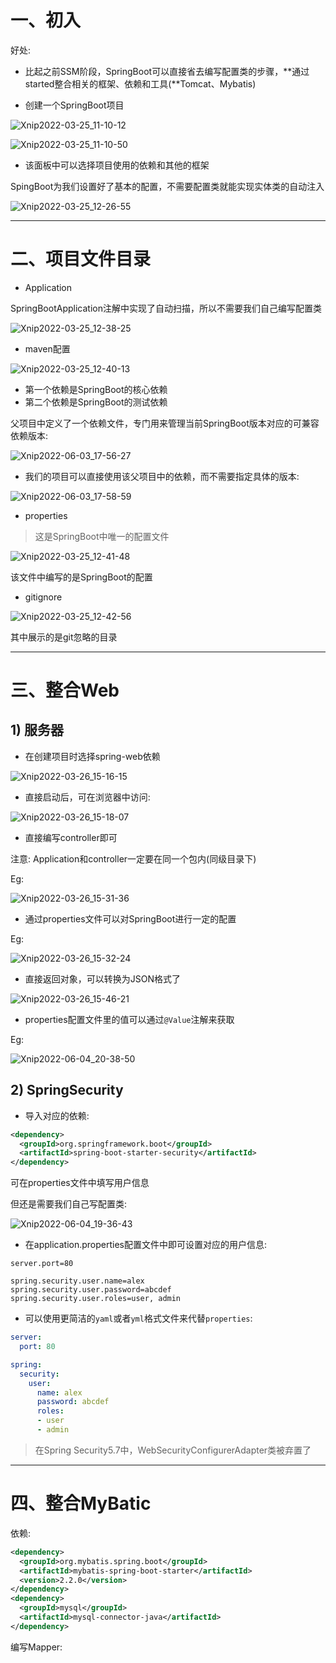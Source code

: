 # 一、初入

好处:

- 比起之前SSM阶段，SpringBoot可以直接省去编写配置类的步骤，**通过started整合相关的框架、依赖和工具(**Tomcat、Mybatis)





- 创建一个SpringBoot项目

![Xnip2022-03-25_11-10-12](SpringBoot.assets/Xnip2022-03-25_11-10-12.jpg)



![Xnip2022-03-25_11-10-50](SpringBoot.assets/Xnip2022-03-25_11-10-50.jpg)

- 该面板中可以选择项目使用的依赖和其他的框架





SpingBoot为我们设置好了基本的配置，不需要配置类就能实现实体类的自动注入

![Xnip2022-03-25_12-26-55](SpringBoot.assets/Xnip2022-03-25_12-26-55.jpg)

<hr>









# 二、项目文件目录

- Application

SpringBootApplication注解中实现了自动扫描，所以不需要我们自己编写配置类

![Xnip2022-03-25_12-38-25](SpringBoot.assets/Xnip2022-03-25_12-38-25.jpg)





- maven配置

![Xnip2022-03-25_12-40-13](SpringBoot.assets/Xnip2022-03-25_12-40-13.jpg)

- 第一个依赖是SpringBoot的核心依赖
- 第二个依赖是SpringBoot的测试依赖



父项目中定义了一个依赖文件，专门用来管理当前SpringBoot版本对应的可兼容依赖版本:

![Xnip2022-06-03_17-56-27](SpringBoot.assets/Xnip2022-06-03_17-56-27.jpg)

- 我们的项目可以直接使用该父项目中的依赖，而不需要指定具体的版本:

![Xnip2022-06-03_17-58-59](SpringBoot.assets/Xnip2022-06-03_17-58-59.jpg)













- properties

> 这是SpringBoot中唯一的配置文件

![Xnip2022-03-25_12-41-48](SpringBoot.assets/Xnip2022-03-25_12-41-48.jpg)

该文件中编写的是SpringBoot的配置



- gitignore

![Xnip2022-03-25_12-42-56](SpringBoot.assets/Xnip2022-03-25_12-42-56.jpg)

其中展示的是git忽略的目录

<hr>









# 三、整合Web



## 1) 服务器



- 在创建项目时选择spring-web依赖

![Xnip2022-03-26_15-16-15](SpringBoot.assets/Xnip2022-03-26_15-16-15.jpg)



- 直接启动后，可在浏览器中访问:

![Xnip2022-03-26_15-18-07](SpringBoot.assets/Xnip2022-03-26_15-18-07.jpg)





- 直接编写controller即可

注意: Application和controller一定要在同一个包内(同级目录下)

Eg:

![Xnip2022-03-26_15-31-36](SpringBoot.assets/Xnip2022-03-26_15-31-36.jpg)





- 通过properties文件可以对SpringBoot进行一定的配置

Eg:

![Xnip2022-03-26_15-32-24](SpringBoot.assets/Xnip2022-03-26_15-32-24.jpg)





- 直接返回对象，可以转换为JSON格式了

![Xnip2022-03-26_15-46-21](SpringBoot.assets/Xnip2022-03-26_15-46-21.jpg)



- properties配置文件里的值可以通过`@Value`注解来获取

Eg:

![Xnip2022-06-04_20-38-50](SpringBoot.assets/Xnip2022-06-04_20-38-50.jpg)











## 2) SpringSecurity

- 导入对应的依赖:

```xml
<dependency>
  <groupId>org.springframework.boot</groupId>
  <artifactId>spring-boot-starter-security</artifactId>
</dependency>
```



可在properties文件中填写用户信息

但还是需要我们自己写配置类:

![Xnip2022-06-04_19-36-43](SpringBoot.assets/Xnip2022-06-04_19-36-43.jpg)



- 在application.properties配置文件中即可设置对应的用户信息:

```properties
server.port=80

spring.security.user.name=alex
spring.security.user.password=abcdef
spring.security.user.roles=user, admin
```



- 可以使用更简洁的`yaml`或者`yml`格式文件来代替`properties`:

```yaml
server:
  port: 80

spring:
  security:
    user:
      name: alex
      password: abcdef
      roles:
      - user
      - admin
```





> 在Spring Security5.7中，WebSecurityConfigurerAdapter类被弃置了

<hr>











# 四、整合MyBatic

依赖:

```xml
<dependency>
  <groupId>org.mybatis.spring.boot</groupId>
  <artifactId>mybatis-spring-boot-starter</artifactId>
  <version>2.2.0</version>
</dependency>
<dependency>
  <groupId>mysql</groupId>
  <artifactId>mysql-connector-java</artifactId>
</dependency>
```



编写Mapper:















